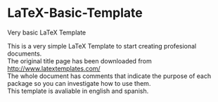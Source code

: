 # LaTeX-Basic-Template
Very basic LaTeX Template

This is a very simple LaTeX Template to start creating profesional documents. <br />
The original title page has been downloaded from http://www.latextemplates.com/ <br />
The whole document has comments that indicate the purpose of each package so you can investigate how to use them. <br />
This template is avaliable in english and spanish.
